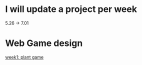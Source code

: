 # I will update a project per week
5.26 -> 7.01 

# Web Game design
[week1: plant game](https://github.com/BakariSp/WeeklyProject/tree/main/week1#readme)
